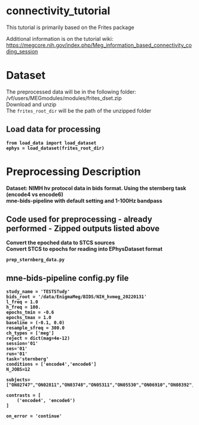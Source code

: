 # connectivity_tutorial
This tutorial is primarily based on the Frites package

Additional information is on the tutorial wiki: <br>
  https://megcore.nih.gov/index.php/Meg_information_based_connectivity_coding_session
  


# Dataset
The preprocessed data will be in the following folder: /vf/users/MEGmodules/modules/frites_dset.zip <br>
Download and unzip <br>
The `frites_root_dir` will be the path of the unzipped folder <b>

## Load data for processing
```
from load_data import load_dataset
ephys = load_dataset(frites_root_dir)  
```

# Preprocessing Description
Dataset: NIMH hv protocol data in bids format.  Using the sternberg task (encode4 vs encode6) <br>
mne-bids-pipeline with default setting and 1-100Hz bandpass

## Code used for preprocessing - already performed - Zipped outputs listed above
Convert the epoched data to STCS sources <br> 
Convert STCS to epochs for reading into EPhysDataset format <br>
```
prep_sternberg_data.py  
```  

## mne-bids-pipeline config.py file
```
study_name = 'TESTSTudy'
bids_root = '/data/EnigmaMeg/BIDS/NIH_hvmeg_20220131'
l_freq = 1.0
h_freq = 100.
epochs_tmin = -0.6
epochs_tmax = 1.0
baseline = (-0.1, 0.0)
resample_sfreq = 300.0
ch_types = ['meg']
reject = dict(mag=4e-12)
session='01'
ses='01'
run='01'
task='sternberg'
conditions = ['encode4','encode6'] 
N_JOBS=12

subjects=["ON02747","ON02811","ON03748","ON05311","ON05530","ON06910","ON08392","ON08643","ON08792","ON10965","ON11394","ON12688","ON13545","ON13986","ON21976","ON22671","ON23483","ON25658","ON25939","ON26309","ON28693","ON33827","ON39099","ON40397","ON41090","ON42107","ON43016","ON43585","ON47254","ON48555","ON48925","ON49080","ON50015","ON52083","ON52662","ON54268","ON56044","ON56250","ON61373","ON62003","ON63734","ON66199","ON70467","ON72082","ON72409","ON73969","ON80038","ON81734","ON82386","ON84651","ON84896","ON85305","ON85616","ON86202","ON88614","ON89045","ON89474","ON89475","ON91906","ON93426","ON94856","ON95003","ON95422","ON95742","ON97504","ON99620"]

contrasts = [
    ('encode4', 'encode6')
]

on_error = 'continue' 
```
